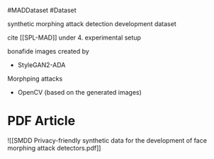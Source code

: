 #MADDataset  #Dataset

synthetic morphing attack detection development dataset

cite [[SPL-MAD]] under 4. experimental setup

bonafide images created by 
- StyleGAN2-ADA

Morphping attacks
- OpenCV (based on the generated images)

# PDF Article 
![[SMDD Privacy-friendly synthetic data for the development of face morphing attack detectors.pdf]]

